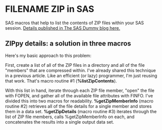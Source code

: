 # FILENAME ZIP in SAS

SAS macros that help to list the contents of ZIP files within your SAS session. [Details published in The SAS Dummy blog here.](https://blogs.sas.com/content/sasdummy/filename-zip-details/)

## ZIPpy details: a solution in three macros

Here's my basic approach to this problem:

First, create a list of all of the ZIP files in a directory and all of the file "members" that are compressed within.
I've already shared this technique in a previous article. Like an efficient (or lazy) programmer, I'm just reusing that work.
That's macro routine #1 (**%listZipContents**).

With this list in hand, iterate through each ZIP file member, "open" the file with FOPEN, and gather all of the available file attributes with FINFO.
I've divided this into two macros for readability. **%getZipMemberInfo** (macro routine #2) retrieves all of the file details for a single member and stores them in a data set.
**%getZipDetails** (macro routine #3) iterates through the list of ZIP file members,
calls %getZipMemberInfo on each, and concatenates the results into a single output data set.
